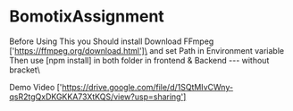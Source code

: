 # BomotixAssignment
Before Using This you Should install Download FFmpeg ['https://ffmpeg.org/download.html']\
and set Path in Environment variable\
Then use [npm install] in both folder in frontend & Backend  --- without bracket\

Demo Video ['https://drive.google.com/file/d/1SQtMIvCWny-qsR2tgQxDKGKKA73XtKQS/view?usp=sharing']
